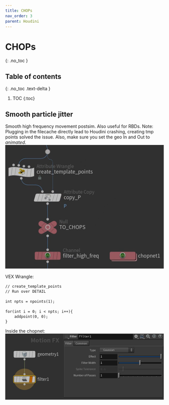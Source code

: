 ```yaml
---
title: CHOPs
nav_order: 3
parent: Houdini
---
```


# CHOPs
{: .no_toc }

## Table of contents
{: .no_toc .text-delta }

1. TOC
{:toc}

## Smooth particle jitter
Smooth high frequency movement postsim. Also useful for RBDs.
Note: Plugging in the filecache directly lead to Houdini crashing, creating tmp points solved the issue. Also, make sure you set the geo In and Out to *animated*.
![SOP setup](./images/chops/smoothing_highfreq_01a.png "SOP setup")

VEX Wrangle:
```
// create_template_points
// Run over DETAIL

int npts = npoints(1);

for(int i = 0; i < npts; i++){
    addpoint(0, 0);
}
```
Inside the chopnet:
![CHOP setup](./images/chops/smoothing_highfreq_01b.png "SOP setup")
